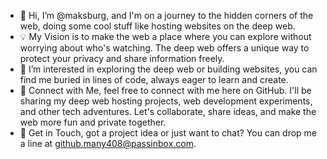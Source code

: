 - 👋 Hi, I’m @maksburg, and I'm on a journey to the hidden corners of the web, doing some cool stuff like hosting websites on the deep web.
- 💡 My Vision is to make the web a place where you can explore without worrying about who's watching. The deep web offers a unique way to protect your privacy and share information freely.
- 👀 I’m interested in exploring the deep web or building websites, you can find me buried in lines of code, always eager to learn and create.
- 🔗 Connect with Me, feel free to connect with me here on GitHub. I'll be sharing my deep web hosting projects, web development experiments, and other tech adventures. Let's collaborate, share ideas, and make the web more fun and private together.
- 📧 Get in Touch, got a project idea or just want to chat? You can drop me a line at github.many408@passinbox.com.

<!---
maksburg/maksburg is a ✨ special ✨ repository because its `README.md` (this file) appears on your GitHub profile.
You can click the Preview link to take a look at your changes.
--->
